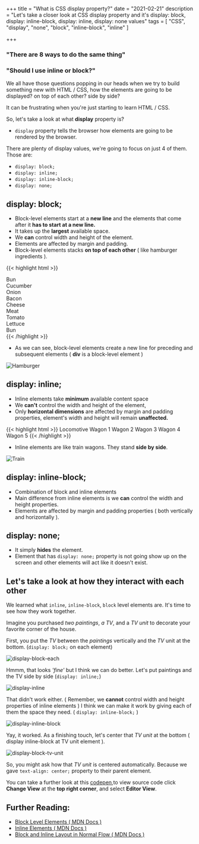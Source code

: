 +++
title = "What is CSS display property?"
date = "2021-02-21"
description = "Let's take a closer look at CSS display property and it's display: block, display: inline-block, display: inline, display: none values"
tags = [
  "CSS",
  "display",
  "none",
  "block",
  "inline-block",
  "inline"
]

+++

### "There are 8 ways to do the same thing"

### "Should I use inline or block?"

We all have those questions popping in our heads when we try to build something new with HTML / CSS, how the elements are going to be displayed? on top of each other? side by side?

It can be frustrating when you're just starting to learn HTML / CSS.

So, let's take a look at what **display** property is?

- `display` property tells the browser how elements are going to be rendered by the browser.

There are plenty of display values, we're going to focus on just 4 of them. Those are:

- `display: block;`
- `display: inline;`
- `display: inline-block;`
- `display: none;`


## display: block;

- Block-level elements start at a **new line** and the elements that come after it **has to start at a new line.**
- It takes up the **largest** available space.
- We **can** control width and height of the element.
- Elements are affected by margin and padding.
- Block-level elements stacks **on top of each other** ( like hamburger ingredients ).


{{< highlight html >}}
    <!doctype html>
    <html lang="en">
    <head>
      <meta charset="utf-8">
      <title>Hamburger</title>
    </head>
    <body>
      <div class="bun">Bun</div>
      <div class="cucumber">Cucumber</div>
      <div class="onion">Onion</div>
      <div class="bacon">Bacon</div>
      <div class="cheese">Cheese</div>
      <div class="meat">Meat</div>
      <div class="tomato">Tomato</div>
      <div class="lettuce">Lettuce</div>
      <div class="bun">Bun</div>
    </body>
    </html>
{{< /highlight >}}

- As we can see, block-level elements create a new line for preceding and subsequent elements ( **div** is a block-level element )


![Hamburger](/images/hamburger-graph.jpg)

## display: inline;

- Inline elements take **minimum** available content space
- We **can't** control the width and height of the element,
- Only **horizontal dimensions** are affected by margin and padding properties, element's width and height will remain **unaffected.**


{{< highlight html >}}
    <!doctype html>
    <html lang="en">
    <head>
      <meta charset="utf-8">
      <title>Train</title>
    </head>
    <body>
      <span class="locomotive">Locomotive</span>
      <span class="wagon-1">Wagon 1</span>
      <span class="wagon-2">Wagon 2</span>
      <span class="wagon-3">Wagon 3</span>
      <span class="wagon-4">Wagon 4</span>
      <span class="wagon-5">Wagon 5</span>
    </body>
    </html>
{{< /highlight >}}


- Inline elements are like train wagons. They stand **side by side**.


![Train](/images/train-span.jpg)

## display: inline-block;

- Combination of block and inline  elements
- Main difference from inline elements is we **can** control the width and height properties.
- Elements are affected by margin and padding properties ( both vertically and horizontally ).

## display: none;

- It simply **hides** the element.
- Element that has `display: none;` property is not going show up on the screen and other elements will act like it doesn't exist.

## Let's take a look at how they interact with each other
We learned what `inline`, `inline-block`, `block` level elements are. It's time to see how they work together.

Imagine you purchased *two paintings*, *a TV*, and a *TV unit* to decorate your favorite corner of the house.

First, you put the *TV* between the *paintings* vertically and the *TV* unit at the bottom. (`display: block;` on each element)


![display-block-each](/images/display-1.png)

Hmmm, that looks *'fine'* but I think we can do better. Let's put paintings and the TV side by side (`display: inline;`)


![display-inline](/images/display-2.jpg)

That didn't work either. ( Remember, we **cannot** control width and height properties of inline elements ) I think we can make it work by giving each of them the space they need. ( `display: inline-block;` )


![display-inline-block](/images/display-3.jpg)


Yay, it worked. As a finishing touch, let's center that *TV unit* at the bottom ( display inline-block at TV unit element ).


![display-block-tv-unit](/images/display-4.jpg)


So, you might ask how that *TV unit* is centered automatically. Because we gave `text-align: center;` property to their parent element.

You can take a further look at this [codepen,](https://codepen.io/hunata/full/JjbJLJw "Example Codepen")to view source code click **Change View** at the **top right corner**, and select **Editor View**.

## Further Reading:
- [Block Level Elements ( MDN Docs )](https://developer.mozilla.org/en-US/docs/Web/HTML/Block-level_elements "Block Level Elements")
- [Inline Elements ( MDN Docs )](https://developer.mozilla.org/en-US/docs/Web/HTML/Inline_elements "Inline Elements")
- [Block and Inline Layout in Normal Flow ( MDN Docs )](https://developer.mozilla.org/en-US/docs/Web/CSS/CSS_Flow_Layout/Block_and_Inline_Layout_in_Normal_Flow "Block and Inline Layout in Normal Flow")


